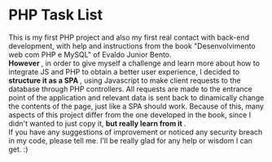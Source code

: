 # PHP Task List
This is my first PHP project and also my first real contact with back-end development, with help and instructions from the book "Desenvolvimento web com PHP e MySQL" of Evaldo Junior Bento. <br><b> However </b>, in order to give myself a challenge and learn more about how to integrate JS and PHP to obtain a better user experience, I decided to <b> structure it as a SPA </b>, using Javascript to make client requests to the database through PHP controllers. All requests are made to the entrance point of the application and relevant data is sent back to dinamically change the contents of the page, just like a SPA should work. Because of this, many aspects of this project differ from the one developed in the book, since I didn't wanted to just copy it, <b> but really learn from it </b>. <br> If you have any suggestions of improvement or noticed any security breach in my code, please tell me. I'll be really glad for any help or wisdom I can get. :) 
